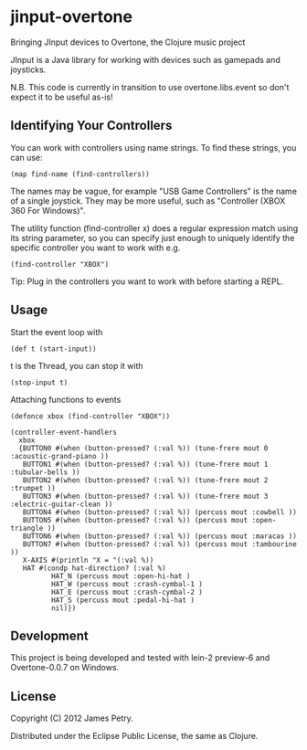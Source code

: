 # jinput-overtone

Bringing JInput devices to Overtone, the Clojure music project

JInput is a Java library for working with devices such as gamepads
and joysticks.

N.B. This code is currently in transition to use overtone.libs.event
so don't expect it to be useful as-is!

## Identifying Your Controllers
You can work with controllers using name strings. To find these
strings, you can use:

    (map find-name (find-controllers))
    
The names may be vague, for example "USB Game Controllers" is the name
of a single joystick. They may be more useful, such as "Controller (XBOX 360 For Windows)".

The utility function (find-controller x) does a regular expression match using its string
parameter, so you can specify just enough to uniquely identify the specific controller
you want to work with e.g.

    (find-controller "XBOX")

Tip: Plug in the controllers you want to work with before starting a REPL.

## Usage

Start the event loop with

    (def t (start-input))
    
t is the Thread, you can stop it with

    (stop-input t)

Attaching functions to events

    (defonce xbox (find-controller "XBOX"))

    (controller-event-handlers
      xbox
      {BUTTON0 #(when (button-pressed? (:val %)) (tune-frere mout 0 :acoustic-grand-piano ))
       BUTTON1 #(when (button-pressed? (:val %)) (tune-frere mout 1 :tubular-bells ))
       BUTTON2 #(when (button-pressed? (:val %)) (tune-frere mout 2 :trumpet ))
       BUTTON3 #(when (button-pressed? (:val %)) (tune-frere mout 3 :electric-guitar-clean ))
       BUTTON4 #(when (button-pressed? (:val %)) (percuss mout :cowbell ))
       BUTTON5 #(when (button-pressed? (:val %)) (percuss mout :open-triangle ))
       BUTTON6 #(when (button-pressed? (:val %)) (percuss mout :maracas ))
       BUTTON7 #(when (button-pressed? (:val %)) (percuss mout :tambourine ))
       X-AXIS #(println "X = "(:val %))
       HAT #(condp hat-direction? (:val %)
              HAT_N (percuss mout :open-hi-hat )
              HAT_W (percuss mout :crash-cymbal-1 )
              HAT_E (percuss mout :crash-cymbal-2 )
              HAT_S (percuss mout :pedal-hi-hat )
              nil)})
              
## Development
This project is being developed and tested with lein-2 preview-6 and Overtone-0.0.7
on Windows.

## License

Copyright (C) 2012 James Petry.

Distributed under the Eclipse Public License, the same as Clojure.
